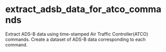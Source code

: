 # extract_adsb_data_for_atco_commands
Extract ADS-B data using time-stamped Air Traffic Controller(ATCO) commands. Create a dataset of ADS-B data corresponding to each command.
